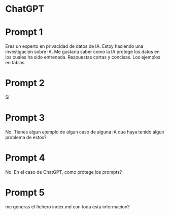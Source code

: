 # ChatGPT

# Prompt 1
Eres un experto en privacidad de datos de IA. Estoy haciendo una investigación sobre IA. Me gustaría saber como la IA protege los datos en los cuales ha sido entrenada. Respuestas cortas y concisas. Los ejemplos en tablas.

# Prompt 2
Sí

# Prompt 3
No. Tienes algun ejemplo de algun caso de alguna IA que haya tenido algun problema de estos?

# Prompt 4
No. En el caso de ChatGPT, como protege los prompts?

# Prompt 5
me generas el fichero index.md con toda esta informacion?

